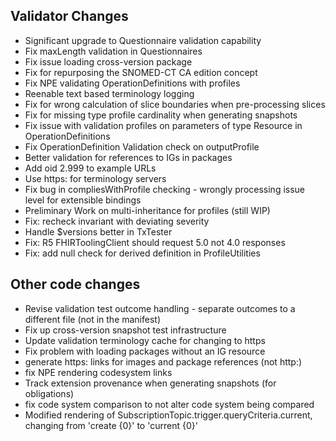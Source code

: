 ## Validator Changes

* Significant upgrade to Questionnaire validation capability
* Fix maxLength validation in Questionnaires
* Fix issue loading cross-version package
* Fix for repurposing the SNOMED-CT CA edition concept
* Fix NPE validating OperationDefinitions with profiles
* Reenable text based terminology logging
* Fix for wrong calculation of slice boundaries when pre-processing slices
* Fix for missing type profile cardinality when generating snapshots
* Fix issue with validation profiles on parameters of type Resource in OperationDefinitions
* Fix OperationDefinition Validation check on outputProfile
* Better validation for references to IGs in packages
* Add oid 2.999 to example URLs
* Use https: for terminology servers
* Fix bug in compliesWithProfile checking - wrongly processing issue level for extensible bindings
* Preliminary Work on multi-inheritance for profiles (still WIP)
* Fix: recheck invariant with deviating severity
* Handle $versions better in TxTester
* Fix: R5 FHIRToolingClient should request 5.0 not 4.0 responses
* Fix: add null check for derived definition in ProfileUtilities

## Other code changes

* Revise validation test outcome handling - separate outcomes to a different file (not in the manifest)
* Fix up cross-version snapshot test infrastructure
* Update validation terminology cache for changing to https
* Fix problem with loading packages without an IG resource
* generate https: links for images and package references (not http:)
* fix NPE rendering codesystem links
* Track extension provenance when generating snapshots (for obligations)
* fix code system comparison to not alter code system being compared
* Modified rendering of SubscriptionTopic.trigger.queryCriteria.current, changing from 'create {0}' to 'current {0}'

